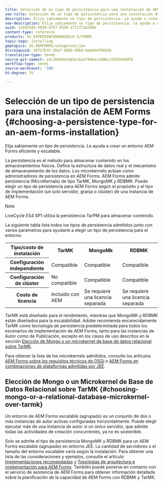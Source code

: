 ```yaml
---
title: Selección de un tipo de persistencia para una instalación de AEM Forms
seo-title: Selección de un tipo de persistencia para una instalación de AEM Forms
description: Elija sabiamente un tipo de persistencia. Le ayuda a crear un entorno AEM Forms eficiente y escalable.
seo-description: Elija sabiamente un tipo de persistencia. Le ayuda a crear un entorno AEM Forms eficiente y escalable.
uuid: 1c692502-5039-4757-9358-1772772b3904
content-type: reference
products: SG_EXPERIENCEMANAGER/6.5/FORMS
topic-tags: installing
geptopics: SG_AEMFORMS/categories/jee
discoiquuid: a972fb35-38a7-4b83-99bd-6a6dddf8043b
translation-type: tm+mt
source-git-commit: a3c303d4e3a85e1b2e794bec2006c335056309fb
workflow-type: tm+mt
source-wordcount: '398'
ht-degree: 1%

---
```



# Selección de un tipo de persistencia para una instalación de AEM Forms {#choosing-a-persistence-type-for-an-aem-forms-installation}

Elija sabiamente un tipo de persistencia. Le ayuda a crear un entorno AEM Forms eficiente y escalable.

La persistencia es el método para almacenar contenido en los almacenamientos físicos. Define la estructura de datos real y el mecanismo de almacenamiento de los datos. Los microkernels actúan como administradores de persistencia en AEM Forms. AEM Forms admite persistencia (MicroKernals) de tipo TarMK, MongoMK y RDBMK. Puede elegir un tipo de persistencia para AEM Forms según el propósito y el tipo de implementación (un solo servidor, granja o clúster) de una instancia de AEM Forms.

>[!NOTE]
>
>LiveCycle ES4 SP1 utiliza la persistencia TarPM para almacenar contenido.

La siguiente tabla lista todos los tipos de persistencia admitidos junto con varios parámetros para ayudarle a elegir un tipo de persistencia para el entorno:

<table>
 <tbody>
  <tr>
   <th><strong>Tipo/costo de instalación</strong></th>
   <th><strong>TarMK</strong></th>
   <th><strong>MongoMk</strong></th>
   <th><strong>RDBMK</strong></th>
  </tr>
  <tr>
   <th><strong>Configuración independiente</strong></th>
   <td>Compatible<br /> </td>
   <td>Compatible</td>
   <td>Compatible</td>
  </tr>
  <tr>
   <th><strong>Configuración de clúster</strong></th>
   <td>No compatible</td>
   <td>Compatible</td>
   <td>Compatible</td>
  </tr>
  <tr>
   <th><strong>Costo de licencia</strong></th>
   <td>Incluido con AEM </td>
   <td>Se requiere una licencia separada</td>
   <td>Se requiere una licencia separada</td>
  </tr>
 </tbody>
</table>

TarMK está diseñado para el rendimiento, mientras que MongoMK y RDBMK están diseñados para la escalabilidad. Adobe recomienda encarecidamente TarMK como tecnología de persistencia predeterminada para todos los escenarios de implementación de AEM Forms, tanto para las instancias de Autor como de Publicación, excepto en los casos de uso descritos en la sección [Elección de Mongo o un microkernel de base de datos relacional sobre TarMK](#p-choosing-mongo-or-a-relational-database-microkernel-over-tarmk-p).

Para obtener la lista de los microkernels admitidos, consulte los artículos [AEM Forms sobre los requisitos técnicos de OSGi](/help/sites-deploying/technical-requirements.md) o [AEM Forms en combinaciones de plataformas admitidas por JEE](/help/forms/using/aem-forms-jee-supported-platforms.md).

## Elección de Mongo o un Microkernel de Base de Datos Relacional sobre TarMK {#choosing-mongo-or-a-relational-database-microkernel-over-tarmk}

Un entorno de AEM Forms escalable (agrupado) es un conjunto de dos o más instancias de autor activas configuradas horizontalmente. Puede elegir ejecutar más de una instancia de autor si un único servidor, que admite todas las actividades de creación concurrentes, ya no es sostenible.

Solo se admite el tipo de persistencia MongoMK y RDBMK para un AEM Forms escalable (agrupado) en entorno JEE. La cantidad de servidores o el tamaño del entorno escalable varía según la instalación. Para obtener una lista de las consideraciones y ejemplos, consulte el artículo [Implementaciones recomendadas](/help/sites-deploying/recommended-deploys.md) y [Topologías de arquitectura e implementación para AEM Forms](/help/forms/using/aem-forms-architecture-deployment.md). También puede ponerse en contacto con el servicio de asistencia de AEM Forms para obtener información detallada sobre la planificación de la capacidad de AEM Forms con RDBMK y TarMK.
